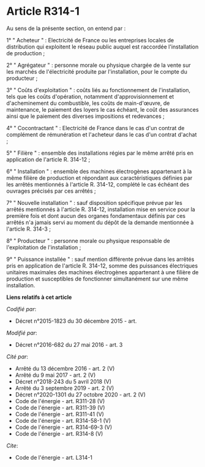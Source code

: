 # Article R314-1

Au sens de la présente section, on entend par : 

1° " Acheteur " : Electricité de France ou les entreprises locales de distribution qui exploitent le réseau public auquel est
raccordée l'installation de production ; 

2° " Agrégateur " : personne morale ou physique chargée de la vente sur les marchés de l'électricité produite par
l'installation, pour le compte du producteur ; 

3° " Coûts d'exploitation " : coûts liés au fonctionnement de l'installation, tels que les coûts d'opération, notamment
d'approvisionnement et d'acheminement du combustible, les coûts de main-d'œuvre, de maintenance, le paiement des loyers le
cas échéant, le coût des assurances ainsi que le paiement des diverses impositions et redevances ; 

4° " Cocontractant " : Electricité de France dans le cas d'un contrat de complément de rémunération et l'acheteur dans le cas
d'un contrat d'achat ; 

5° " Filière " : ensemble des installations régies par le même arrêté pris en application de l'article R. 314-12 ; 

6° " Installation " : ensemble des machines électrogènes appartenant à la même filière de production et répondant aux
caractéristiques définies par les arrêtés mentionnés à l'article R. 314-12, complété le cas échéant des ouvrages précisés par
ces arrêtés ; 

7° " Nouvelle installation " : sauf disposition spécifique prévue par les arrêtés mentionnés à l'article R. 314-12,
installation mise en service pour la première fois et dont aucun des organes fondamentaux définis par ces arrêtés n'a jamais
servi au moment du dépôt de la demande mentionnée à l'article R. 314-3 ; 

8° " Producteur " : personne morale ou physique responsable de l'exploitation de l'installation ; 

9° " Puissance installée " : sauf mention différente prévue dans les arrêtés pris en application de l'article R. 314-12,
somme des puissances électriques unitaires maximales des machines électrogènes appartenant à une filière de production et
susceptibles de fonctionner simultanément sur une même installation.

**Liens relatifs à cet article**

_Codifié par_:

  - Décret n°2015-1823 du 30 décembre 2015 - art.

_Modifié par_:

  - Décret n°2016-682 du 27 mai 2016 - art. 3

_Cité par_:

  - Arrêté du 13 décembre 2016 - art. 2 (V)
  - Arrêté du 9 mai 2017 - art. 2 (V)
  - Décret n°2018-243 du 5 avril 2018 (V)
  - Arrêté du 3 septembre 2019 - art. 2 (V)
  - Décret n°2020-1301 du 27 octobre 2020 - art. 2 (V)
  - Code de l'énergie - art. R311-28 (V)
  - Code de l'énergie - art. R311-39 (V)
  - Code de l'énergie - art. R311-41 (V)
  - Code de l'énergie - art. R314-58-1 (V)
  - Code de l'énergie - art. R314-69-3 (V)
  - Code de l'énergie - art. R314-8 (V)

_Cite_:

  - Code de l'énergie - art. L314-1
